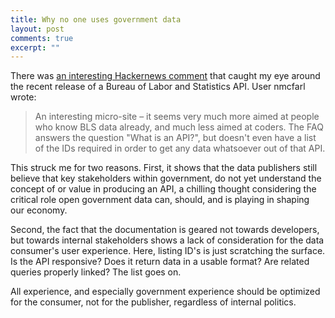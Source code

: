 ```yaml
---
title: Why no one uses government data
layout: post
comments: true
excerpt: ""
---
```


There was [an interesting Hackernews comment](https://news.ycombinator.com/item?id=6385623) that caught my eye around the recent release of a Bureau of Labor and Statistics API. User nmcfarl wrote:

> An interesting micro-site – it seems very much more aimed at people who know BLS data already, and much less aimed at coders. The FAQ answers the question "What is an API?", but doesn't even have a list of the IDs required in order to get any data whatsoever out of that API.

This struck me for two reasons. First, it shows that the data publishers still believe that key stakeholders within government, do not yet understand the concept of or value in producing an API, a chilling thought considering the critical role open government data can, should, and is playing in shaping our economy.

Second, the fact that the documentation is geared not towards developers, but towards internal stakeholders shows a lack of consideration for the data consumer's user experience. Here, listing ID's is just scratching the surface. Is the API responsive? Does it return data in a usable format? Are related queries properly linked? The list goes on.

All experience, and especially government experience should be optimized for the consumer, not for the publisher, regardless of internal politics.
